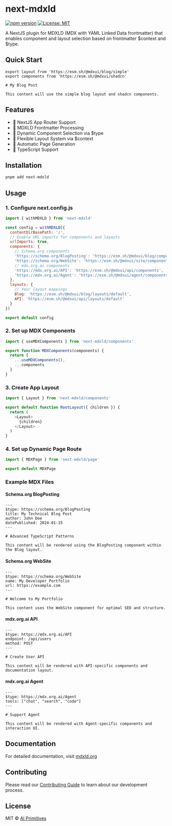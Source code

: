 # next-mdxld

[![npm version](https://badge.fury.io/js/next-mdxld.svg)](https://www.npmjs.com/package/next-mdxld)
[![License: MIT](https://img.shields.io/badge/License-MIT-yellow.svg)](https://opensource.org/licenses/MIT)

A NextJS plugin for MDXLD (MDX with YAML Linked Data frontmatter) that enables component and layout selection based on frontmatter $context and $type.

## Quick Start

```mdx
export layout from 'https://esm.sh/@mdxui/blog/simple'
export components from 'https://esm.sh/@mdxui/shadcn'

# My Blog Post

This content will use the simple blog layout and shadcn components.
```

## Features

- 🚀 NextJS App Router Support
- 📄 MDXLD Frontmatter Processing
- 🎨 Dynamic Component Selection via $type
- 📱 Flexible Layout System via $context
- 🔄 Automatic Page Generation
- 🎯 TypeScript Support

## Installation

```bash
pnpm add next-mdxld
```

## Usage

### 1. Configure next.config.js

```javascript
import { withMDXLD } from 'next-mdxld'

const config = withMDXLD({
  contentDirBasePath: '/',
  // Enable URL imports for components and layouts
  urlImports: true,
  components: {
    // Schema.org components
    'https://schema.org/BlogPosting': 'https://esm.sh/@mdxui/blog/components',
    'https://schema.org/WebSite': 'https://esm.sh/@mdxui/site/components',
    // mdx.org.ai components
    'https://mdx.org.ai/API': 'https://esm.sh/@mdxui/api/components',
    'https://mdx.org.ai/Agent': 'https://esm.sh/@mdxui/agent/components'
  },
  layouts: {
    // Your layout mappings
    Blog: 'https://esm.sh/@mdxui/blog/layouts/default',
    API: 'https://esm.sh/@mdxui/api/layouts/default'
  }
})

export default config
```

### 2. Set up MDX Components

```javascript
import { useMDXComponents } from 'next-mdxld/components'

export function MDXComponents(components) {
  return {
    ...useMDXComponents(),
    ...components
  }
}
```

### 3. Create App Layout

```javascript
import { Layout } from 'next-mdxld/components'

export default function RootLayout({ children }) {
  return (
    <Layout>
      {children}
    </Layout>
  )
}
```

### 4. Set up Dynamic Page Route

```javascript
import { MDXPage } from 'next-mdxld/page'

export default MDXPage
```

### Example MDX Files

#### Schema.org BlogPosting
```mdx
---
$type: https://schema.org/BlogPosting
title: My Technical Blog Post
author: John Doe
datePublished: 2024-01-15
---

# Advanced TypeScript Patterns

This content will be rendered using the BlogPosting component within the Blog layout.
```

#### Schema.org WebSite
```mdx
---
$type: https://schema.org/WebSite
name: My Developer Portfolio
url: https://example.com
---

# Welcome to My Portfolio

This content uses the WebSite component for optimal SEO and structure.
```

#### mdx.org.ai API
```mdx
---
$type: https://mdx.org.ai/API
endpoint: /api/users
method: POST
---

# Create User API

This content will be rendered with API-specific components and documentation layout.
```

#### mdx.org.ai Agent
```mdx
---
$type: https://mdx.org.ai/Agent
tools: ["chat", "search", "code"]
---

# Support Agent

This content will be rendered with Agent-specific components and interaction UI.
```

## Documentation

For detailed documentation, visit [mdxld.org](https://mdxld.org)

## Contributing

Please read our [Contributing Guide](./CONTRIBUTING.md) to learn about our development process.

## License

MIT © [AI Primitives](https://primitives.org.ai)
